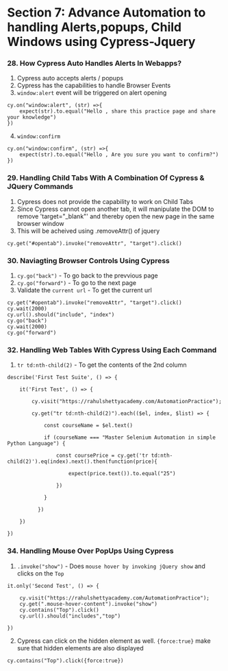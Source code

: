 # Section 7: Advance Automation to handling Alerts,popups, Child Windows using Cypress-Jquery

### 28. How Cypress Auto Handles Alerts In Webapps?

1. Cypress auto accepts alerts / popups
2. Cypress has the capabilities to handle Browser Events
3. `window:alert` event will be triggered on alert opening
```
cy.on("window:alert", (str) =>{
    expect(str).to.equal("Hello , share this practice page and share your knowledge")
})
```
4. `window:confirm`
```
cy.on("window:confirm", (str) =>{
    expect(str).to.equal("Hello , Are you sure you want to confirm?")
})
```

### 29. Handling Child Tabs With A Combination Of Cypress & JQuery Commands

1. Cypress does not provide the capability to work on Child Tabs
2. Since Cypress cannot open another tab, it will manipulate the DOM to remove 'target="_blank"' and thereby open the new page in the same browser window
3. This will be acheived using .removeAttr() of jquery
```
cy.get("#opentab").invoke("removeAttr", "target").click()
```

### 30. Naviagting Browser Controls Using Cypress
1. `cy.go("back")` - To go back to the prevvious page
2. `cy.go("forward")` - To go to the next page
3. Validate the `current url` - To get the current url
```
cy.get("#opentab").invoke("removeAttr", "target").click()
cy.wait(2000)
cy.url().should("include", "index")
cy.go("back")
cy.wait(2000)
cy.go("forward")
```

### 32. Handling Web Tables With Cypress Using Each Command

1. `tr td:nth-child(2)` - To get the contents of the 2nd column
```
describe('First Test Suite', () => {
    
    it('First Test', () => {

        cy.visit("https://rahulshettyacademy.com/AutomationPractice");
        
        cy.get("tr td:nth-child(2)").each(($el, index, $list) => {
            
            const courseName = $el.text()
        
            if (courseName === "Master Selenium Automation in simple Python Language") {
              
                const coursePrice = cy.get('tr td:nth-child(2)').eq(index).next().then(function(price){

                    expect(price.text()).to.equal("25")
                
                })
            
            }

          })

    })
  
})
```


### 34. Handling Mouse Over PopUps Using Cypress
1. `.invoke("show")` - Does `mouse hover by invoking jQuery show` and clicks on the `Top`
```
it.only('Second Test', () => {

    cy.visit("https://rahulshettyacademy.com/AutomationPractice");
    cy.get(".mouse-hover-content").invoke("show")
    cy.contains("Top").click()
    cy.url().should("includes","top")
    
})
```
2. Cypress can click on the hidden element as well. `{force:true}` make sure that hidden elements are also displayed
```
cy.contains("Top").click({force:true})
```